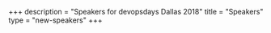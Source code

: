+++
description = "Speakers for devopsdays Dallas 2018"
title = "Speakers"
type = "new-speakers"
+++